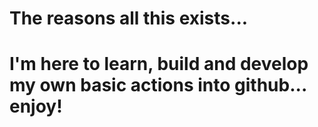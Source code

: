 # The reasons all this exists...

# I'm here to learn, build and develop my own basic actions into github... enjoy!
